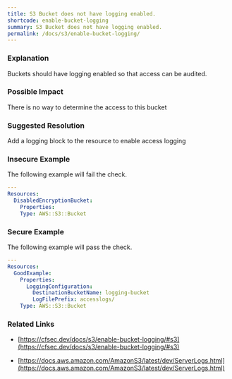 ```yaml
---
title: S3 Bucket does not have logging enabled.
shortcode: enable-bucket-logging
summary: S3 Bucket does not have logging enabled. 
permalink: /docs/s3/enable-bucket-logging/
---
```


### Explanation

Buckets should have logging enabled so that access can be audited.

### Possible Impact
There is no way to determine the access to this bucket

### Suggested Resolution
Add a logging block to the resource to enable access logging


### Insecure Example

The following example will fail the  check.

```yaml
---
Resources:
  DisabledEncryptionBucket:
    Properties:
    Type: AWS::S3::Bucket

```



### Secure Example

The following example will pass the  check.

```yaml
---
Resources:
  GoodExample:
    Properties:
      LoggingConfiguration:
        DestinationBucketName: logging-bucket
        LogFilePrefix: accesslogs/
    Type: AWS::S3::Bucket

```




### Related Links


- [https://cfsec.dev/docs/s3/enable-bucket-logging/#s3](https://cfsec.dev/docs/s3/enable-bucket-logging/#s3)

- [https://docs.aws.amazon.com/AmazonS3/latest/dev/ServerLogs.html](https://docs.aws.amazon.com/AmazonS3/latest/dev/ServerLogs.html)


